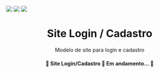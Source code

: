 <img src="https://img.shields.io/static/v1?label=Version&message=1.9&color=EA319F0&style=for-the-badge&logo=simplelogin"/> <img src="https://img.shields.io/static/v1?label=HTML&message=Use&color=E34F26&style=for-the-badge&logo=html5"/>  <img src="https://img.shields.io/static/v1?label=CSS&message=Use&color=1572B6&style=for-the-badge&logo=css3"/> 

<h1 align="center">Site Login / Cadastro</h1>
<p align="center">Modelo de site para login e cadastro</p>

<h4 align="center"> 
	🚧  Site Login/Cadastro 🚀 Em andamento... 🚧
</h4>
